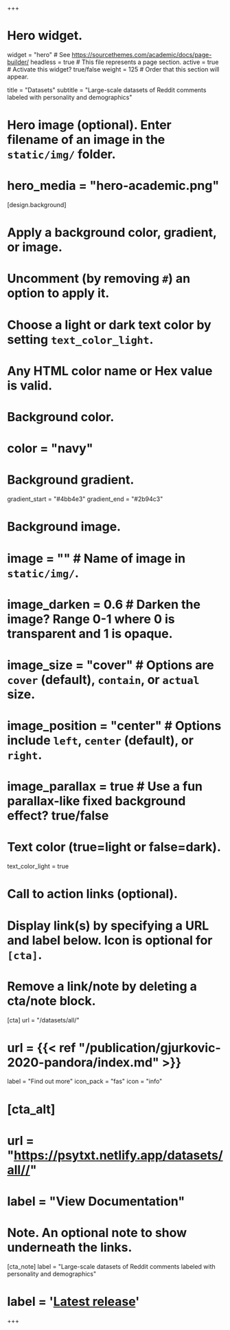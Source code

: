 +++
# Hero widget.
widget = "hero"  # See https://sourcethemes.com/academic/docs/page-builder/
headless = true  # This file represents a page section.
active = true  # Activate this widget? true/false
weight = 125  # Order that this section will appear.

title = "Datasets"
subtitle = "Large-scale datasets of Reddit comments labeled with personality and demographics"

# Hero image (optional). Enter filename of an image in the `static/img/` folder.
# hero_media = "hero-academic.png"

[design.background]
  # Apply a background color, gradient, or image.
  #   Uncomment (by removing `#`) an option to apply it.
  #   Choose a light or dark text color by setting `text_color_light`.
  #   Any HTML color name or Hex value is valid.

  # Background color.
  # color = "navy"
  
  # Background gradient.
  gradient_start = "#4bb4e3"
  gradient_end = "#2b94c3"
  
  # Background image.
  # image = ""  # Name of image in `static/img/`.
  # image_darken = 0.6  # Darken the image? Range 0-1 where 0 is transparent and 1 is opaque.
  # image_size = "cover"  #  Options are `cover` (default), `contain`, or `actual` size.
  # image_position = "center"  # Options include `left`, `center` (default), or `right`.
  # image_parallax = true  # Use a fun parallax-like fixed background effect? true/false
  
  # Text color (true=light or false=dark).
  text_color_light = true

# Call to action links (optional).
#   Display link(s) by specifying a URL and label below. Icon is optional for `[cta]`.
#   Remove a link/note by deleting a cta/note block.
[cta]
  url = "/datasets/all/"
  # url = {{< ref "/publication/gjurkovic-2020-pandora/index.md" >}}
  label = "Find out more"
  icon_pack = "fas"
  icon = "info"
  
# [cta_alt]
 # url = "https://psytxt.netlify.app/datasets/all//"
 # label = "View Documentation"

# Note. An optional note to show underneath the links.
 [cta_note]
 label = "Large-scale datasets of Reddit comments labeled with personality and demographics"
#  label = '<a class="js-github-release" href="https://sourcethemes.com/academic/updates" data-repo="gcushen/# hugo-academic">Latest release<!-- V --></a>'
+++